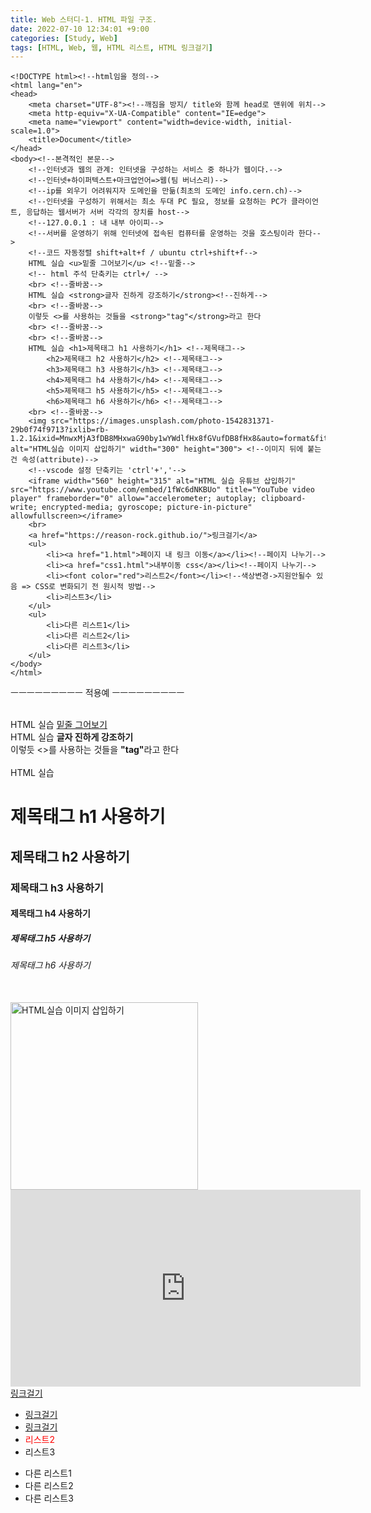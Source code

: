 ```yaml
---
title: Web 스터디-1. HTML 파일 구조.
date: 2022-07-10 12:34:01 +9:00
categories: [Study, Web]
tags: [HTML, Web, 웹, HTML 리스트, HTML 링크걸기]
---
```



```
<!DOCTYPE html><!--html임을 정의-->
<html lang="en">
<head>
    <meta charset="UTF-8"><!--깨짐을 방지/ title와 함께 head로 맨위에 위치-->
    <meta http-equiv="X-UA-Compatible" content="IE=edge">
    <meta name="viewport" content="width=device-width, initial-scale=1.0">
    <title>Document</title>
</head>
<body><!--본격적인 본문-->
    <!--인터넷과 웹의 관계: 인터넷을 구성하는 서비스 중 하나가 웹이다.-->
    <!--인터넷+하이퍼텍스트+마크업언어=>웹(팀 버너스리)-->
    <!--ip를 외우기 어려워지자 도메인을 만듦(최초의 도메인 info.cern.ch)-->
    <!--인터넷을 구성하기 위해서는 최소 두대 PC 필요, 정보를 요청하는 PC가 클라이언트, 응답하는 웹서버가 서버 각각의 장치를 host-->
    <!--127.0.0.1 : 내 내부 아이피-->
    <!--서버를 운영하기 위해 인터넷에 접속된 컴퓨터를 운영하는 것을 호스팅이라 한다-->
    <!--코드 자동정렬 shift+alt+f / ubuntu ctrl+shift+f-->
    HTML 실습 <u>밑줄 그어보기</u> <!--밑줄--> 
    <!-- html 주석 단축키는 ctrl+/ -->
    <br> <!--줄바꿈-->
    HTML 실습 <strong>글자 진하게 강조하기</strong><!--진하게-->
    <br> <!--줄바꿈-->
    이렇듯 <>를 사용하는 것들을 <strong>"tag"</strong>라고 한다
    <br> <!--줄바꿈-->
    <br> <!--줄바꿈-->
    HTML 실습 <h1>제목태그 h1 사용하기</h1> <!--제목태그-->
        <h2>제목태그 h2 사용하기</h2> <!--제목태그-->
        <h3>제목태그 h3 사용하기</h3> <!--제목태그-->
        <h4>제목태그 h4 사용하기</h4> <!--제목태그-->
        <h5>제목태그 h5 사용하기</h5> <!--제목태그-->
        <h6>제목태그 h6 사용하기</h6> <!--제목태그-->
    <br> <!--줄바꿈-->
    <img src="https://images.unsplash.com/photo-1542831371-29b0f74f9713?ixlib=rb-1.2.1&ixid=MnwxMjA3fDB8MHxwaG90by1wYWdlfHx8fGVufDB8fHx8&auto=format&fit=crop&w=1170&q=80" alt="HTML실습 이미지 삽입하기" width="300" height="300"> <!--이미지 뒤에 붙는건 속성(attribute)-->
    <!--vscode 설정 단축키는 'ctrl'+','-->
    <iframe width="560" height="315" alt="HTML 실습 유튜브 삽입하기" src="https://www.youtube.com/embed/1fWc6dNKBUo" title="YouTube video player" frameborder="0" allow="accelerometer; autoplay; clipboard-write; encrypted-media; gyroscope; picture-in-picture" allowfullscreen></iframe>
    <br>
    <a href="https://reason-rock.github.io/">링크걸기</a>
    <ul>
        <li><a href="1.html">페이지 내 링크 이동</a></li><!--페이지 나누기-->
        <li><a href="css1.html">내부이동 css</a></li><!--페이지 나누기-->
        <li><font color="red">리스트2</font></li><!--색상변경->지원안될수 있음 => CSS로 변화되기 전 원시적 방법-->
        <li>리스트3</li>
    </ul>
    <ul>
        <li>다른 리스트1</li>
        <li>다른 리스트2</li>
        <li>다른 리스트3</li>
    </ul>
</body>
</html>
```

ㅡㅡㅡㅡㅡㅡㅡㅡㅡ
적용예
ㅡㅡㅡㅡㅡㅡㅡㅡㅡ
<br>
<br>

<body><!--본격적인 본문-->
    <!--인터넷과 웹의 관계: 인터넷을 구성하는 서비스 중 하나가 웹이다.-->
    <!--인터넷+하이퍼텍스트+마크업언어=>웹(팀 버너스리)-->
    <!--ip를 외우기 어려워지자 도메인을 만듦(최초의 도메인 info.cern.ch)-->
    <!--인터넷을 구성하기 위해서는 최소 두대 PC 필요, 정보를 요청하는 PC가 클라이언트, 응답하는 웹서버가 서버 각각의 장치를 host-->
    <!--127.0.0.1 : 내 내부 아이피-->
    <!--서버를 운영하기 위해 인터넷에 접속된 컴퓨터를 운영하는 것을 호스팅이라 한다-->
    <!--코드 자동정렬 shift+alt+f / ubuntu ctrl+shift+f-->
    HTML 실습 <u>밑줄 그어보기</u> <!--밑줄--> 
    <!-- html 주석 단축키는 ctrl+/ -->
    <br> <!--줄바꿈-->
    HTML 실습 <strong>글자 진하게 강조하기</strong><!--진하게-->
    <br> <!--줄바꿈-->
    이렇듯 <>를 사용하는 것들을 <strong>"tag"</strong>라고 한다
    <br> <!--줄바꿈-->
    <br> <!--줄바꿈-->
    HTML 실습 <h1>제목태그 h1 사용하기</h1> <!--제목태그-->
        <h2>제목태그 h2 사용하기</h2> <!--제목태그-->
        <h3>제목태그 h3 사용하기</h3> <!--제목태그-->
        <h4>제목태그 h4 사용하기</h4> <!--제목태그-->
        <h5>제목태그 h5 사용하기</h5> <!--제목태그-->
        <h6>제목태그 h6 사용하기</h6> <!--제목태그-->
    <br> <!--줄바꿈-->
    <img src="https://images.unsplash.com/photo-1542831371-29b0f74f9713?ixlib=rb-1.2.1&ixid=MnwxMjA3fDB8MHxwaG90by1wYWdlfHx8fGVufDB8fHx8&auto=format&fit=crop&w=1170&q=80" alt="HTML실습 이미지 삽입하기" width="300" height="300"> <!--이미지 뒤에 붙는건 속성(attribute)-->
    <!--vscode 설정 단축키는 'ctrl'+','-->
    <iframe width="560" height="315" alt="HTML 실습 유튜브 삽입하기" src="https://www.youtube.com/embed/1fWc6dNKBUo" title="YouTube video player" frameborder="0" allow="accelerometer; autoplay; clipboard-write; encrypted-media; gyroscope; picture-in-picture" allowfullscreen></iframe>
    <br>
    <a href="https://reason-rock.github.io/">링크걸기</a>
    <ul>
        <li><a href="https://reason-rock.github.io/">링크걸기</a></li><!--페이지 나누기-->
        <li><a href="https://reason-rock.github.io/">링크걸기</a></li><!--페이지 나누기-->
        <li><font color="red">리스트2</font></li><!--색상변경->지원안될수 있음 => CSS로 변화되기 전 원시적 방법-->
        <li>리스트3</li>
    </ul>
    <ul>
        <li>다른 리스트1</li>
        <li>다른 리스트2</li>
        <li>다른 리스트3</li>
    </ul>